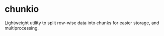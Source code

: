 # chunkio

Lightweight utility to split row-wise data into chunks for easier storage, and multiprocessing.